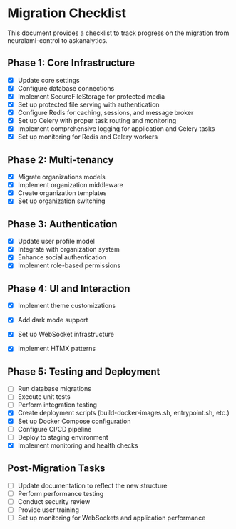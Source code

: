 # Migration Checklist

This document provides a checklist to track progress on the migration from neuralami-control to askanalytics.

## Phase 1: Core Infrastructure

- [x] Update core settings
- [x] Configure database connections
- [x] Implement SecureFileStorage for protected media
- [x] Set up protected file serving with authentication
- [x] Configure Redis for caching, sessions, and message broker
- [x] Set up Celery with proper task routing and monitoring
- [x] Implement comprehensive logging for application and Celery tasks
- [x] Set up monitoring for Redis and Celery workers

## Phase 2: Multi-tenancy

- [x] Migrate organizations models
- [x] Implement organization middleware
- [x] Create organization templates
- [x] Set up organization switching

## Phase 3: Authentication

- [x] Update user profile model
- [x] Integrate with organization system
- [x] Enhance social authentication
- [x] Implement role-based permissions

## Phase 4: UI and Interaction

- [x] Implement theme customizations
- [x] Add dark mode support
- [x] Set up WebSocket infrastructure
- [x] Implement HTMX patterns


## Phase 5: Testing and Deployment

- [ ] Run database migrations
- [ ] Execute unit tests
- [ ] Perform integration testing
- [x] Create deployment scripts (build-docker-images.sh, entrypoint.sh, etc.)
- [x] Set up Docker Compose configuration
- [ ] Configure CI/CD pipeline
- [ ] Deploy to staging environment
- [x] Implement monitoring and health checks

## Post-Migration Tasks

- [ ] Update documentation to reflect the new structure
- [ ] Perform performance testing
- [ ] Conduct security review
- [ ] Provide user training
- [ ] Set up monitoring for WebSockets and application performance
